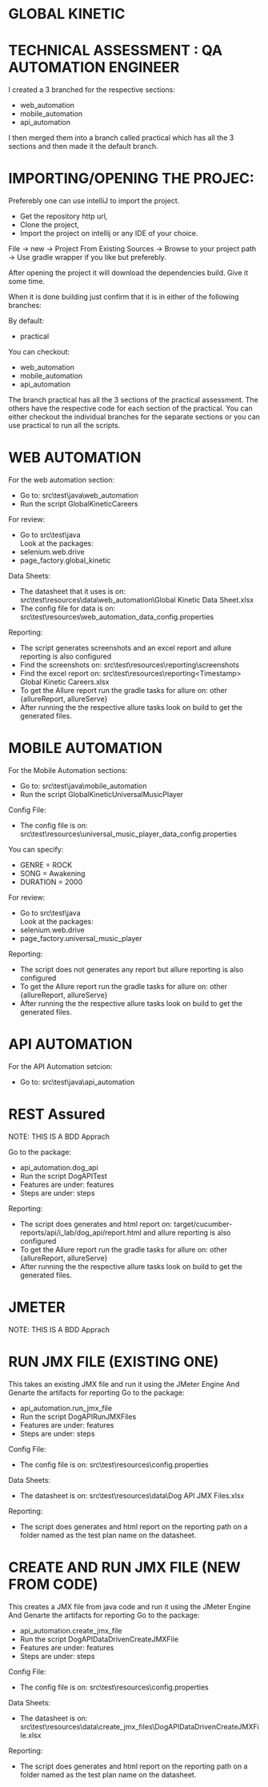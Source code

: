 # GLOBAL KINETIC
# TECHNICAL ASSESSMENT : QA AUTOMATION ENGINEER

I created a 3 branched for the respective sections:

- web_automation
- mobile_automation
- api_automation

I then merged them into a branch called practical which has all the 3 sections and then made it the default branch.

# IMPORTING/OPENING THE PROJEC:

Preferebly one can use intelliJ to import the project.

- Get the repository http url,
- Clone the project,
- Import the project on intellij or any IDE of your choice.

File -> new -> Project From Existing Sources -> Browse to your project path -> Use gradle wrapper if you like but preferebly.

After opening the project it will download the dependencies build. Give it some time.

When it is done building just confirm that it is in either of the following branches:

By default:
  - practical
  
You can checkout:
- web_automation
- mobile_automation
- api_automation
    
The branch practical has all the 3 sections of the practical assessment.
The others have the respective code for each section of the practical.
You can either checkout the individual branches for the separate sections or you can use practical to run all the scripts.

# WEB AUTOMATION

For the web automation section:
- Go to: src\test\java\web_automation
- Run the script GlobalKineticCareers

For review:
- Go to src\test\java\
Look at the packages:
- selenium.web.drive
- page_factory.global_kinetic

Data Sheets:
- The datasheet that it uses is on: src\test\resources\data\web_automation\Global Kinetic Data Sheet.xlsx
- The config file for data is on: src\test\resources\web_automation_data_config.properties

Reporting:
- The script generates screenshots and an excel report and allure reporting is also configured
- Find the screenshots on: src\test\resources\reporting\screenshots
- Find the excel report on: src\test\resources\reporting\<Timestamp> Global Kinetic Careers.xlsx
- To get the Allure report run the gradle tasks for allure on: other {allureReport, allureServe}
- After running the the respective allure tasks look on build to get the generated files.


# MOBILE AUTOMATION

For the Mobile Automation sections:
- Go to: src\test\java\mobile_automation
- Run the script GlobalKineticUniversalMusicPlayer

Config File:
- The config file is on: src\test\resources\universal_music_player_data_config.properties

You can specify:
- GENRE = ROCK
- SONG = Awakening
- DURATION = 2000

For review:
- Go to src\test\java\
Look at the packages:
- selenium.web.drive
- page_factory.universal_music_player

Reporting:
- The script does not generates any report but allure reporting is also configured
- To get the Allure report run the gradle tasks for allure on: other {allureReport, allureServe}
- After running the the respective allure tasks look on build to get the generated files.


# API AUTOMATION

For the API Automation setcion:
- Go to: src\test\java\api_automation
# REST Assured
NOTE: THIS IS A BDD Apprach

Go to the package: 
- api_automation.dog_api
- Run the script DogAPITest
- Features are under: features
- Steps are under: steps

Reporting:
- The script does generates and html report on: target/cucumber-reports/api/i_lab/dog_api/report.html and allure reporting is also configured
- To get the Allure report run the gradle tasks for allure on: other {allureReport, allureServe}
- After running the the respective allure tasks look on build to get the generated files.

# JMETER
NOTE: THIS IS A BDD Apprach

# RUN JMX FILE (EXISTING ONE)
This takes an existing JMX file and run it using the JMeter Engine And Genarte the artifacts for reporting
Go to the package: 
- api_automation.run_jmx_file
- Run the script DogAPIRunJMXFiles
- Features are under: features
- Steps are under: steps

Config File:
- The config file is on: src\test\resources\config.properties

Data Sheets:
- The datasheet is on: src\test\resources\data\Dog API JMX Files.xlsx

Reporting:
- The script does generates and html report on the reporting path on a folder named as the test plan name on the datasheet.

# CREATE AND RUN JMX FILE (NEW FROM CODE)
This creates a JMX file from java code and run it using the JMeter Engine And Genarte the artifacts for reporting
Go to the package: 
- api_automation.create_jmx_file
- Run the script DogAPIDataDrivenCreateJMXFile
- Features are under: features
- Steps are under: steps

Config File:
- The config file is on: src\test\resources\config.properties

Data Sheets:
- The datasheet is on: src\test\resources\data\create_jmx_files\DogAPIDataDrivenCreateJMXFile.xlsx

Reporting:
- The script does generates and html report on the reporting path on a folder named as the test plan name on the datasheet.
